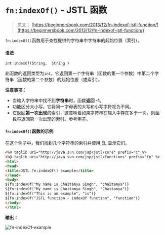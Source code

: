 # `fn:indexOf()` - JSTL 函数

> 原文： [https://beginnersbook.com/2013/12/fn-indexof-jstl-function/](https://beginnersbook.com/2013/12/fn-indexof-jstl-function/)

`fn:indexOf()`函数用于查找提供的字符串中字符串的起始位置（索引）。

#### 语法

```html
int indexOf(String,  String )
```

此函数的返回类型为`int`。它返回第一个字符串（函数的第一个参数）中第二个字符串（函数的第二个参数）的起始位置（或索引）。

**注意事项：**

*   当输入字符串中找不到**字符串**时，函数**返回 -1**。
*   功能区分大小写。它将同一字母表的大写和小写字符视为不同。
*   它返回**第一次出现**的索引，这意味着如果字符串在输入中存在多于一次，则函数将返回第一次出现的索引。参考例子。

#### `fn:indexOf()`函数的示例

在这个例子中，我们找到几个字符串的索引并使用 [EL](https://beginnersbook.com/2013/11/jsp-expression-language-el/) 显示它们。

```html
<%@ taglib uri="http://java.sun.com/jsp/jstl/core" prefix="c" %>
<%@ taglib uri="http://java.sun.com/jsp/jstl/functions" prefix="fn" %>
<html>
<head>
<title>JSTL fn:indexOf() example</title>
</head>
<body>
${fn:indexOf("My name is Chaitanya Singh", "chaitanya")}
${fn:indexOf("My name is Chaitanya Singh", "Chaitanya")}
${fn:indexOf("This is an example", "is")}
${fn:indexOf("JSTL function - indexOf function", "function")}
</body>
</html>
```

**输出：**

![fn-indexOf-example](../Images/82931e0f045b0e9e3648ee785091f1fc.jpg)